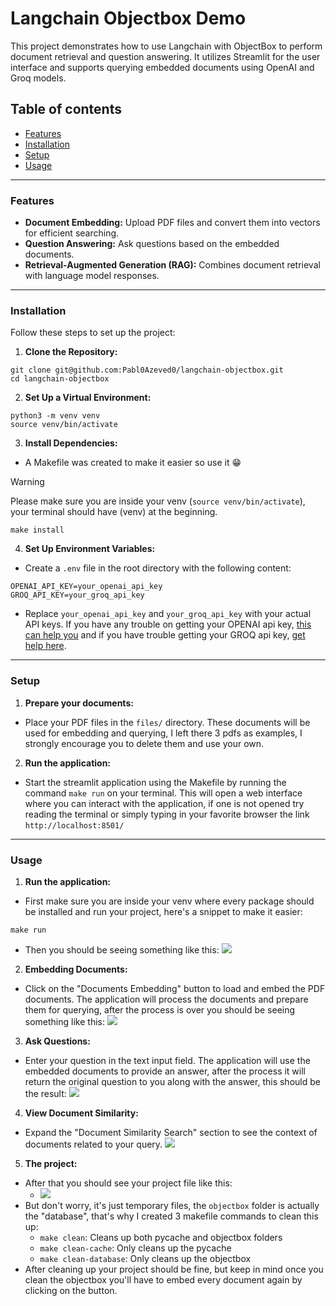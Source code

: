 # Langchain Objectbox Demo
This project demonstrates how to use Langchain with ObjectBox to perform document retrieval and question answering. It utilizes Streamlit for the user interface and supports querying embedded documents using OpenAI and Groq models.

## Table of contents
- [Features](#features)
- [Installation](#installation)
- [Setup](#setup)
- [Usage](#usage)
---

### Features

- **Document Embedding:** Upload PDF files and convert them into vectors for efficient searching.
- **Question Answering:** Ask questions based on the embedded documents.
- **Retrieval-Augmented Generation (RAG):** Combines document retrieval with language model responses.
---

### Installation

Follow these steps to set up the project:

1. **Clone the Repository:**
```
git clone git@github.com:Pabl0Azeved0/langchain-objectbox.git
cd langchain-objectbox
```

2. **Set Up a Virtual Environment:**
```
python3 -m venv venv
source venv/bin/activate
```

3. **Install Dependencies:**
- A Makefile was created to make it easier so use it :grin:
> [!WARNING]
> Please make sure you are inside your venv (`source venv/bin/activate`), your terminal should have (venv) at the beginning.

```
make install
```

4. **Set Up Environment Variables:**
- Create a `.env` file in the root directory with the following content:
```
OPENAI_API_KEY=your_openai_api_key
GROQ_API_KEY=your_groq_api_key
```
- Replace `your_openai_api_key` and `your_groq_api_key` with your actual API keys.
If you have any trouble on getting your OPENAI api key, [this can help you](https://help.openai.com/en/articles/4936850-where-do-i-find-my-openai-api-key) and if you have trouble getting your GROQ api key, [get help here](https://console.groq.com/docs/quickstart).
---

### Setup

1. **Prepare your documents:**
- Place your PDF files in the `files/` directory. These documents will be used for embedding and querying, I left there 3 pdfs as examples, I strongly encourage you to delete them and use your own.

2. **Run the application:**
- Start the streamlit application using the Makefile by running the command `make run` on your terminal. This will open a web interface where you can interact with the application, if one is not opened try reading the terminal or simply typing in your favorite browser the link `http://localhost:8501/`
---

### Usage

1. **Run the application:**
- First make sure you are inside your venv where every package should be installed and run your project, here's a snippet to make it easier:
```
make run
```
- Then you should be seeing something like this: ![](https://i.imgur.com/z1Z4zpo.png)
2. **Embedding Documents:**
- Click on the "Documents Embedding" button to load and embed the PDF documents. The application will process the documents and prepare them for querying, after the process is over you should be seeing something like this: ![](https://i.imgur.com/6nox9Qu.png)
3. **Ask Questions:**
- Enter your question in the text input field. The application will use the embedded documents to provide an answer, after the process it will return the original question to you along with the answer, this should be the result: ![](https://i.imgur.com/NoBJSde.png)
4. **View Document Similarity:**
- Expand the "Document Similarity Search" section to see the context of documents related to your query. ![](https://i.imgur.com/4Sc7bah.png)
5. **The project:**
- After that you should see your project file like this:
    - ![](https://i.imgur.com/oDMUAO5.png)
- But don't worry, it's just temporary files, the `objectbox` folder is actually the "database", that's why I created 3 makefile commands to clean this up:
    - `make clean`: Cleans up both pycache and objectbox folders
    - `make clean-cache`: Only cleans up the pycache
    - `make clean-database`: Only cleans up the objectbox
- After cleaning up your project should be fine, but keep in mind once you clean the objectbox you'll have to embed every document again by clicking on the button.
